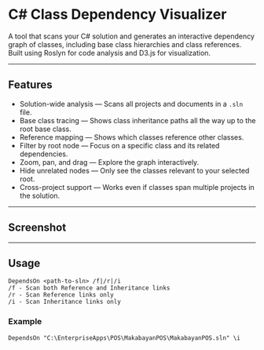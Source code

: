 # C# Class Dependency Visualizer

A tool that scans your C# solution and generates an interactive dependency graph of classes, including base class hierarchies and class references.  
Built using Roslyn for code analysis and D3.js for visualization.

---

## Features

- Solution-wide analysis — Scans all projects and documents in a `.sln` file.
- Base class tracing — Shows class inheritance paths all the way up to the root base class.
- Reference mapping — Shows which classes reference other classes.
- Filter by root node — Focus on a specific class and its related dependencies.
- Zoom, pan, and drag — Explore the graph interactively.
- Hide unrelated nodes — Only see the classes relevant to your selected root.
- Cross-project support — Works even if classes span multiple projects in the solution.

---

## Screenshot

---

## Usage
```
DependsOn <path-to-sln> /f|/r|/i
/f - Scan both Reference and Inheritance links
/r - Scan Reference links only
/i - Scan Inheritance links only
```
### Example
```
DependsOn "C:\EnterpriseApps\POS\MakabayanPOS\MakabayanPOS.sln" \i
```
